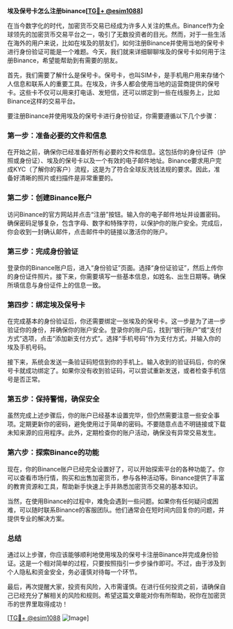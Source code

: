 **埃及保号卡怎么注册binance[[TG💪+ @esim1088](https://t.me/s/esim1088)]**

在当今数字化的时代，加密货币交易已经成为许多人关注的焦点。Binance作为全球领先的加密货币交易平台之一，吸引了无数投资者的目光。然而，对于一些生活在海外的用户来说，比如在埃及的朋友们，如何注册Binance并使用当地的保号卡进行身份验证可能是一个难题。今天，我们就来详细聊聊埃及的保号卡如何用于注册Binance，希望能帮助到有需要的朋友。

首先，我们需要了解什么是保号卡。保号卡，也叫SIM卡，是手机用户用来存储个人信息和联系人的重要工具。在埃及，许多人都会使用当地的运营商提供的保号卡。这些卡不仅可以用来打电话、发短信，还可以绑定到一些在线服务上，比如Binance这样的交易平台。

要注册Binance并使用埃及的保号卡进行身份验证，你需要遵循以下几个步骤：

### 第一步：准备必要的文件和信息

在开始之前，确保你已经准备好所有必要的文件和信息。这包括你的身份证件（护照或身份证）、埃及的保号卡以及一个有效的电子邮件地址。Binance要求用户完成KYC（了解你的客户）流程，这是为了符合全球反洗钱法规的要求。因此，准备好清晰的照片或扫描件是非常重要的。

### 第二步：创建Binance账户

访问Binance的官方网站并点击“注册”按钮。输入你的电子邮件地址并设置密码。确保密码足够复杂，包含字母、数字和特殊字符，以保护你的账户安全。完成后，你会收到一封确认邮件，点击邮件中的链接以激活你的账户。

### 第三步：完成身份验证

登录你的Binance账户后，进入“身份验证”页面。选择“身份证验证”，然后上传你的身份证件照片。接下来，你需要填写一些基本信息，如姓名、出生日期等。确保所填信息与身份证件上的信息一致。

### 第四步：绑定埃及保号卡

在完成基本的身份验证后，你还需要绑定一张埃及的保号卡。这一步是为了进一步验证你的身份，并确保你的账户安全。登录你的账户后，找到“银行账户”或“支付方式”选项，点击“添加新支付方式”。选择“手机号码”作为支付方式，并输入你的埃及手机号码。

接下来，系统会发送一条验证码短信到你的手机上。输入收到的验证码后，你的保号卡就成功绑定了。如果你没有收到验证码，可以尝试重新发送，或者检查手机信号是否正常。

### 第五步：保持警惕，确保安全

虽然完成上述步骤后，你的账户已经基本设置完毕，但仍然需要注意一些安全事项。定期更新你的密码，避免使用过于简单的密码。不要随意点击不明链接或下载未知来源的应用程序。此外，定期检查你的账户活动，确保没有异常交易发生。

### 第六步：探索Binance的功能

现在，你的Binance账户已经完全设置好了，可以开始探索平台的各种功能了。你可以查看市场行情，购买和出售加密货币，参与各种活动等。Binance提供了丰富的教育资源和工具，帮助新手快速上手并熟悉加密货币交易的基本知识。

当然，在使用Binance的过程中，难免会遇到一些问题。如果你有任何疑问或困难，可以随时联系Binance的客服团队。他们通常会在短时间内回复你的问题，并提供专业的解决方案。

### 总结

通过以上步骤，你应该能够顺利地使用埃及的保号卡注册Binance并完成身份验证。这是一个相对简单的过程，只要按照指引一步步操作即可。不过，由于涉及到个人隐私和资金安全，务必谨慎对待每一个环节。

最后，再次提醒大家，投资有风险，入市需谨慎。在进行任何投资之前，请确保自己已经充分了解相关的风险和规则。希望这篇文章能对你有所帮助，祝你在加密货币的世界里取得成功！

[[TG💪+ @esim1088](https://t.me/s/esim1088) ![Image](https://i.postimg.cc/4NQfJmqS/Snipaste-2025-05-13-00-14-12.png)]